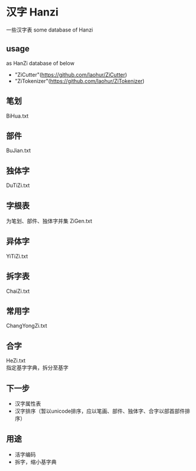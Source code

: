 # 汉字 Hanzi

一些汉字表
some database of Hanzi

## usage
as HanZi database of below

* "ZiCutter"(https://github.com/laohur/ZiCutter)
* "ZiTokenizer"(https://github.com/laohur/ZiTokenizer)


##  笔划
BiHua.txt  

## 部件
BuJian.txt  

## 独体字
DuTiZi.txt  

## 字根表
为笔划、部件、独体字并集
ZiGen.txt  

## 异体字
YiTiZi.txt
 
## 拆字表
ChaiZi.txt  
 
## 常用字
ChangYongZi.txt  

## 合字
HeZi.txt  
指定基字字典，拆分至基字

## 下一步
* 汉字属性表
* 汉字排序（暂以unicode排序，应以笔画、部件、独体字、合字以部首部件排序）


## 用途
* 活字编码
* 拆字，缩小基字典
